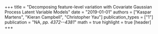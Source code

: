 +++
title = "Decomposing feature-level variation with Covariate Gaussian Process Latent Variable Models"
date = "2019-01-01"
authors = ["Kaspar Martens", "Kieran Campbell", "Christopher Yau"]
publication_types = ["1"]
publication = "NA, _pp. 4372--4381_"
math = true
highlight = true
[header]
+++

